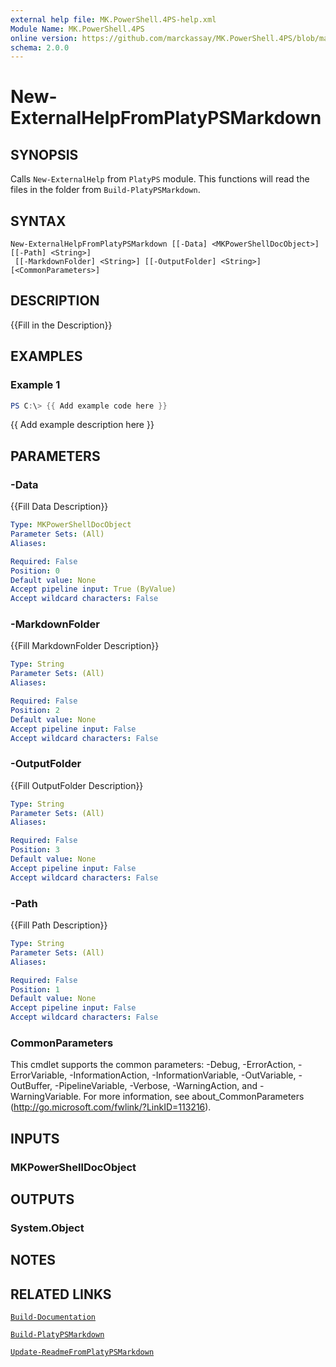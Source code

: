 ```yaml
---
external help file: MK.PowerShell.4PS-help.xml
Module Name: MK.PowerShell.4PS
online version: https://github.com/marckassay/MK.PowerShell.4PS/blob/master/docs/New-ExternalHelpFromPlatyPSMarkdown.md
schema: 2.0.0
---
```


# New-ExternalHelpFromPlatyPSMarkdown

## SYNOPSIS
Calls `New-ExternalHelp` from `PlatyPS` module.  This functions will read the files in the folder 
from `Build-PlatyPSMarkdown`.

## SYNTAX

```
New-ExternalHelpFromPlatyPSMarkdown [[-Data] <MKPowerShellDocObject>] [[-Path] <String>]
 [[-MarkdownFolder] <String>] [[-OutputFolder] <String>] [<CommonParameters>]
```

## DESCRIPTION
{{Fill in the Description}}

## EXAMPLES

### Example 1
```powershell
PS C:\> {{ Add example code here }}
```

{{ Add example description here }}

## PARAMETERS

### -Data
{{Fill Data Description}}

```yaml
Type: MKPowerShellDocObject
Parameter Sets: (All)
Aliases:

Required: False
Position: 0
Default value: None
Accept pipeline input: True (ByValue)
Accept wildcard characters: False
```

### -MarkdownFolder
{{Fill MarkdownFolder Description}}

```yaml
Type: String
Parameter Sets: (All)
Aliases:

Required: False
Position: 2
Default value: None
Accept pipeline input: False
Accept wildcard characters: False
```

### -OutputFolder
{{Fill OutputFolder Description}}

```yaml
Type: String
Parameter Sets: (All)
Aliases:

Required: False
Position: 3
Default value: None
Accept pipeline input: False
Accept wildcard characters: False
```

### -Path
{{Fill Path Description}}

```yaml
Type: String
Parameter Sets: (All)
Aliases:

Required: False
Position: 1
Default value: None
Accept pipeline input: False
Accept wildcard characters: False
```

### CommonParameters
This cmdlet supports the common parameters: -Debug, -ErrorAction, -ErrorVariable, -InformationAction, -InformationVariable, -OutVariable, -OutBuffer, -PipelineVariable, -Verbose, -WarningAction, and -WarningVariable. For more information, see about_CommonParameters (http://go.microsoft.com/fwlink/?LinkID=113216).

## INPUTS

### MKPowerShellDocObject

## OUTPUTS

### System.Object

## NOTES

## RELATED LINKS

[`Build-Documentation`](https://github.com/marckassay/MK.PowerShell.4PS/blob/master/docs/Build-Documentation.md)

[`Build-PlatyPSMarkdown`](https://github.com/marckassay/MK.PowerShell.4PS/blob/master/docs/Build-PlatyPSMarkdown.md)

[`Update-ReadmeFromPlatyPSMarkdown`](https://github.com/marckassay/MK.PowerShell.4PS/blob/master/docs/Update-ReadmeFromPlatyPSMarkdown.md)
